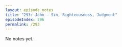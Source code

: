 ```yaml
---
layout: episode_notes
title: "293: John — Sin, Righteousness, Judgment"
episodeIndex: 296
permalink: /293
---
```

No notes yet.

